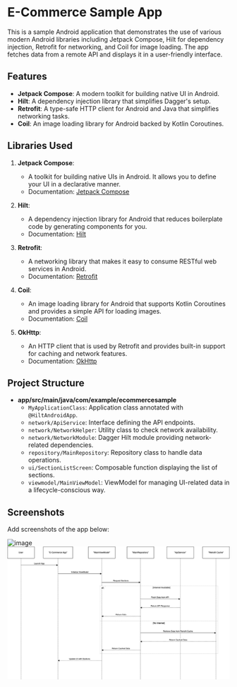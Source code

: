 # E-Commerce Sample App

This is a sample Android application that demonstrates the use of various modern Android libraries including Jetpack Compose, Hilt for dependency injection, Retrofit for networking, and Coil for image loading. The app fetches data from a remote API and displays it in a user-friendly interface.

## Features

- **Jetpack Compose**: A modern toolkit for building native UI in Android.
- **Hilt**: A dependency injection library that simplifies Dagger's setup.
- **Retrofit**: A type-safe HTTP client for Android and Java that simplifies networking tasks.
- **Coil**: An image loading library for Android backed by Kotlin Coroutines.

## Libraries Used

1. **Jetpack Compose**: 
   - A toolkit for building native UIs in Android. It allows you to define your UI in a declarative manner.
   - Documentation: [Jetpack Compose](https://developer.android.com/jetpack/compose)

2. **Hilt**:
   - A dependency injection library for Android that reduces boilerplate code by generating components for you.
   - Documentation: [Hilt](https://developer.android.com/training/dependency-injection/hilt-android)

3. **Retrofit**:
   - A networking library that makes it easy to consume RESTful web services in Android.
   - Documentation: [Retrofit](https://square.github.io/retrofit/)

4. **Coil**:
   - An image loading library for Android that supports Kotlin Coroutines and provides a simple API for loading images.
   - Documentation: [Coil](https://coil-kt.github.io/coil/)

5. **OkHttp**:
   - An HTTP client that is used by Retrofit and provides built-in support for caching and network features.
   - Documentation: [OkHttp](https://square.github.io/okhttp/)

## Project Structure

- **app/src/main/java/com/example/ecommercesample**
  - `MyApplicationClass`: Application class annotated with `@HiltAndroidApp`.
  - `network/ApiService`: Interface defining the API endpoints.
  - `network/NetworkHelper`: Utility class to check network availability.
  - `network/NetworkModule`: Dagger Hilt module providing network-related dependencies.
  - `repository/MainRepository`: Repository class to handle data operations.
  - `ui/SectionListScreen`: Composable function displaying the list of sections.
  - `viewmodel/MainViewModel`: ViewModel for managing UI-related data in a lifecycle-conscious way.
## Screenshots

Add screenshots of the app below:

![image](screenshots/img.png)
![Sequence diagram](screenshots/sequenceDiagram.png)

